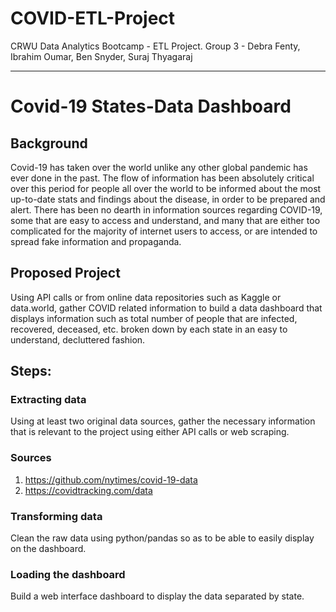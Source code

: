 # COVID-ETL-Project
CRWU Data Analytics Bootcamp - ETL Project. Group 3 - Debra Fenty, Ibrahim Oumar, Ben Snyder, Suraj Thyagaraj

------------------------

# Covid-19 States-Data Dashboard

## Background
Covid-19 has taken over the world unlike any other global pandemic has ever done in the past. The flow of information has been absolutely critical over this period for people all over the world to be informed about the most up-to-date stats and findings about the disease, in order to be prepared and alert. There has been no dearth in information sources regarding COVID-19, some that are easy to access and understand, and many that are either too complicated for the majority of internet users to access, or are intended to spread fake information and propaganda.

## Proposed Project
Using API calls or from online data repositories such as Kaggle or data.world, gather COVID related information to build a data dashboard that displays information such as total number of people that are infected, recovered, deceased, etc. broken down by each state in an easy to understand, decluttered fashion.

## Steps:
### Extracting data
Using at least two original data sources, gather the necessary information that is relevant to the project using either API calls or web scraping.
### Sources
1. https://github.com/nytimes/covid-19-data
2. https://covidtracking.com/data
### Transforming data
Clean the raw data using python/pandas so as to be able to easily display on the dashboard.
### Loading the dashboard
Build a web interface dashboard to display the data separated by state. 
